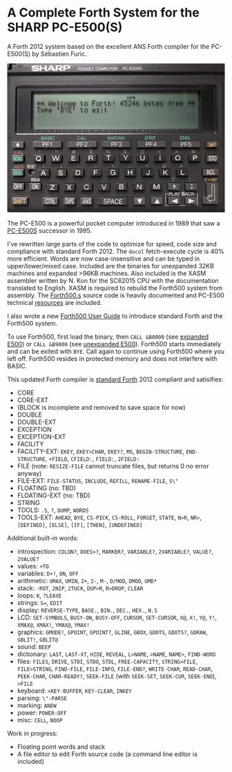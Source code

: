 # A Complete Forth System for the SHARP PC-E500(S)

A Forth 2012 system based on the excellent ANS Forth compiler for the PC-E500(S) by Sébastien Furic.

![PC-E500S](PC-E500S.jpeg)

The PC-E500 is a powerful pocket computer introduced in 1989 that saw a [PC-E500S](https://en.wikipedia.org/wiki/Sharp_PC-E500S) successor in 1995.

I've rewritten large parts of the code to optimize for speed, code size and compliance with standard Forth 2012. The `docol` fetch-execute cycle is 40% more efficient.  Words are now case-insensitive and can be typed in upper/lower/mixed case.  Included are the binaries for unexpanded 32KB machines and expanded >96KB machines.  Also included is the XASM assembler written by N. Kon for the SC62015 CPU with the documentation translated to English.  XASM is required to rebuild the Forth500 system from assembly.  The [Forth500.s](Forth500.s) source code is heavily documented and PC-E500 technical [resources](resources) are included.

I also wrote a new [Forth500 User Guide](manual.md) to introduce standard Forth and the Forth500 system.

To use Forth500, first load the binary, then `CALL &B0000` (see [expanded E500](E500-expanded)) or `CALL &B9000` (see [unexpanded E500](E500-unexpanded)).  Forth500 starts immediately and can be exited with `BYE`.  Call again to continue using Forth500 where you left off.  Forth500 resides in protected memory and does not interfere with BASIC.

This updated Forth compiler is [standard Forth](https://forth-standard.org) 2012 compliant and satisifies:
- CORE
- CORE-EXT
- (BLOCK is incomplete and removed to save space for now)
- DOUBLE
- DOUBLE-EXT
- EXCEPTION
- EXCEPTION-EXT
- FACILITY
- FACILITY-EXT: `EKEY`, `EKEY>CHAR`, `EKEY?`, `MS`, `BEGIN-STRUCTURE`, `END-STRUCTURE`, `+FIELD`, `CFIELD:`, `FIELD:`, `2FIELD:`
- FILE (note: `RESIZE-FILE` cannot truncate files, but returns 0 no error anyway)
- FILE-EXT: `FILE-STATUS`, `INCLUDE`, `REFILL`, `RENAME-FILE`, `S\"`
- FLOATING (no: TBD)
- FLOATING-EXT (no: TBD)
- STRING
- TOOLS: `.S`, `?`, `DUMP`, `WORDS`
- TOOLS-EXT: `AHEAD`, `BYE`, `CS-PICK`, `CS-ROLL`, `FORGET`, `STATE`, `N>R`, `NR>`, `[DEFINED]`, `[ELSE]`, `[IF]`, `[THEN]`, `[UNDEFINED]`

Additional built-in words:
- introspection: `COLON?`, `DOES>?`, `MARKER?`, `VARIABLE?`, `2VARIABLE?`, `VALUE?`, `2VALUE?`
- values: `+TO`
- variables: `D+!`, `ON`, `OFF`
- arithmetic: `UMAX`, `UMIN`, `2+`, `2-`, `M-`, `D/MOD`, `DMOD`, `UMD*`
- stack: `-ROT`, `2NIP`, `2TUCK`, `DUP>R`, `R>DROP`, `CLEAR`
- loops: `K`, `?LEAVE`
- strings: `S=`, `EDIT`
- display: `REVERSE-TYPE`, `BASE.`, `BIN.`, `DEC.`, `HEX.`, `N.S`
- LCD: `SET-SYMBOLS`, `BUSY-ON`, `BUSY-OFF`, `CURSOR`, `SET-CURSOR`, `X@`, `X!`, `Y@`, `Y!`, `XMAX@`, `XMAX!`, `YMAX@`, `YMAX!`
- graphics: `GMODE!`, `GPOINT`, `GPOINT?`, `GLINE`, `GBOX`, `GDOTS`, `GDOTS?`, `GDRAW`, `GBLIT!`, `GBLIT@`
- sound: `BEEP`
- dictionary: `LAST`, `LAST-XT`, `HIDE`, `REVEAL`, `L>NAME`, `>NAME`, `NAME>`, `FIND-WORD`
- files: `FILES`, `DRIVE`, `STDI`, `STDO`, `STDL`, `FREE-CAPACITY`, `STRING>FILE`, `FILE>STRING`, `FIND-FILE`, `FILE-INFO`, `FILE-END?`, `WRITE-CHAR`, `READ-CHAR`, `PEEK-CHAR`, `CHAR-READY?`, `SEEK-FILE` (with `SEEK-SET`, `SEEK-CUR`, `SEEK-END`), `>FILE`
- keyboard: `>KEY-BUFFER`, `KEY-CLEAR`, `INKEY`
- parsing: `\"-PARSE`
- marking: `ANEW`
- power: `POWER-OFF`
- misc: `CELL`, `NOOP`

Work in progress:

- Floating point words and stack
- A file editor to edit Forth source code (a command line editor is included)
